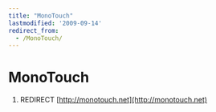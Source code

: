 ```yaml
---
title: "MonoTouch"
lastmodified: '2009-09-14'
redirect_from:
  - /MonoTouch/
---
```


MonoTouch
=========

1.  REDIRECT [http://monotouch.net](http://monotouch.net)
